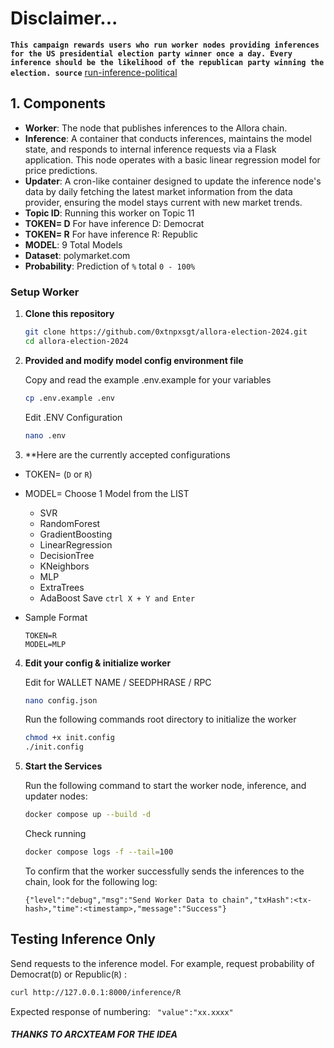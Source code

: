 
# Disclaimer...
**`This campaign rewards users who run worker nodes providing inferences for the US presidential election party winner once a day. Every inference should be the likelihood of the republican party winning the election. source`** [run-inference-political](https://app.allora.network/points/campaign/run-inference-political)

## 1. Components
- **Worker**: The node that publishes inferences to the Allora chain.
- **Inference**: A container that conducts inferences, maintains the model state, and responds to internal inference requests via a Flask application. This node operates with a basic linear regression model for price predictions.
- **Updater**: A cron-like container designed to update the inference node's data by daily fetching the latest market information from the data provider, ensuring the model stays current with new market trends.
- **Topic ID**: Running this worker on Topic 11
- **TOKEN= D** For have inference D: Democrat
- **TOKEN= R** For have inference R: Republic
- **MODEL**: 9 Total Models
- **Dataset**: polymarket.com
- **Probability**: Prediction of `%` total `0 - 100%`

### Setup Worker

1. **Clone this repository**
   ```sh
   git clone https://github.com/0xtnpxsgt/allora-election-2024.git
   cd allora-election-2024
    ```
2. **Provided and modify model config environment file**
    
    Copy and read the example .env.example for your variables
    ```sh
    cp .env.example .env
    ```
	Edit .ENV Configuration
	```sh
    nano .env
    ```
	
3. **Here are the currently accepted configurations
- TOKEN= (`D` or `R`) 
- MODEL= Choose 1 Model from the LIST
	- SVR
 	- RandomForest
	- GradientBoosting
	- LinearRegression
	- DecisionTree
	- KNeighbors
	- MLP
	- ExtraTrees
	- AdaBoost
Save `ctrl X + Y and Enter`

- Sample Format
    ```
    TOKEN=R
    MODEL=MLP
    ```

4. **Edit your config & initialize worker**

   Edit for WALLET NAME / SEEDPHRASE / RPC
    ```sh
    nano config.json
    ```
   Run the following commands root directory to initialize the worker
    ```sh
    chmod +x init.config
    ./init.config
    ```
5. **Start the Services**
    
    Run the following command to start the worker node, inference, and updater nodes:
    ```sh
    docker compose up --build -d
    ```
    Check running
    ```sh
    docker compose logs -f --tail=100
    ```

   To confirm that the worker successfully sends the inferences to the chain, look for the following log:
    ```
    {"level":"debug","msg":"Send Worker Data to chain","txHash":<tx-hash>,"time":<timestamp>,"message":"Success"}
    ```

## Testing Inference Only

   Send requests to the inference model. For example, request probability of Democrat(`D`) or Republic(`R`) :
   ```sh
   curl http://127.0.0.1:8000/inference/R
   ```
   Expected response of numbering:
   `
   "value":"xx.xxxx"`


##### THANKS TO ARCXTEAM FOR THE IDEA
